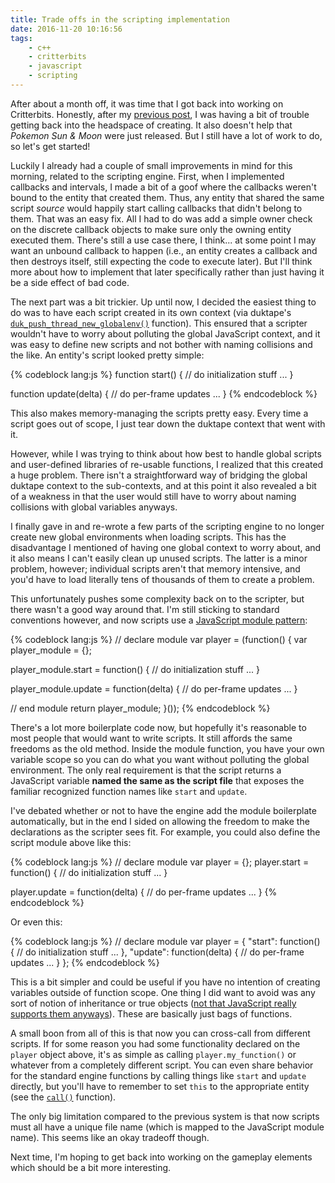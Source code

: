 ```yaml
---
title: Trade offs in the scripting implementation
date: 2016-11-20 10:16:56
tags:
    - c++
    - critterbits
    - javascript
    - scripting
---
```

After about a month off, it was time that I got back into working on Critterbits. Honestly, after my [previous post](/2016/11/09/thoughts-on-the-next-four-years/), I was having a bit of trouble getting back into the headspace of creating. It also doesn't help that _Pokemon Sun & Moon_ were just released. But I still have a lot of work to do, so let's get started!
<!-- more -->
Luckily I already had a couple of small improvements in mind for this morning, related to the scripting engine. First, when I implemented callbacks and intervals, I made a bit of a goof where the callbacks weren't bound to the entity that created them. Thus, any entity that shared the same script _source_ would happily start calling callbacks that didn't belong to them. That was an easy fix. All I had to do was add a simple owner check on the discrete callback objects to make sure only the owning entity executed them. There's still a use case there, I think... at some point I may want an unbound callback to happen (i.e., an entity creates a callback and then destroys itself, still expecting the code to execute later). But I'll think more about how to implement that later specifically rather than just having it be a side effect of bad code.

The next part was a bit trickier. Up until now, I decided the easiest thing to do was to have each script created in its own context (via duktape's [`duk_push_thread_new_globalenv()`](http://duktape.org/api.html#duk_push_thread_new_globalenv) function). This ensured that a scripter wouldn't have to worry about polluting the global JavaScript context, and it was easy to define new scripts and not bother with naming collisions and the like. An entity's script looked pretty simple:

{% codeblock lang:js %}
function start() {
    // do initialization stuff ...
}

function update(delta) {
    // do per-frame updates ...
}
{% endcodeblock %}

This also makes memory-managing the scripts pretty easy. Every time a script goes out of scope, I just tear down the duktape context that went with it.

However, while I was trying to think about how best to handle global scripts and user-defined libraries of re-usable functions, I realized that this created a huge problem. There isn't a straightforward way of bridging the global duktape context to the sub-contexts, and at this point it also revealed a bit of a weakness in that the user would still have to worry about naming collisions with global variables anyways.

I finally gave in and re-wrote a few parts of the scripting engine to no longer create new global environments when loading scripts. This has the disadvantage I mentioned of having one global context to worry about, and it also means I can't easily clean up unused scripts. The latter is a minor problem, however; individual scripts aren't that memory intensive, and you'd have to load literally tens of thousands of them to create a problem.

This unfortunately pushes some complexity back on to the scripter, but there wasn't a good way around that. I'm still sticking to standard conventions however, and now scripts use a [JavaScript module pattern](http://www.adequatelygood.com/JavaScript-Module-Pattern-In-Depth.html):

{% codeblock lang:js %}
// declare module
var player = (function() {
var player_module = {};

player_module.start = function() {
    // do initialization stuff ...
}

player_module.update = function(delta) {
    // do per-frame updates ...
}

// end module
return player_module;
}());
{% endcodeblock %}

There's a lot more boilerplate code now, but hopefully it's reasonable to most people that would want to write scripts. It still affords the same freedoms as the old method. Inside the module function, you have your own variable scope so you can do what you want without polluting the global environment. The only real requirement is that the script returns a JavaScript variable **named the same as the script file** that exposes the familiar recognized function names like `start` and `update`.

I've debated whether or not to have the engine add the module boilerplate automatically, but in the end I sided on allowing the freedom to make the declarations as the scripter sees fit. For example, you could also define the script module above like this:

{% codeblock lang:js %}
// declare module
var player = {};
player.start = function() {
    // do initialization stuff ...
}

player.update = function(delta) {
    // do per-frame updates ...
}
{% endcodeblock %}

Or even this:

{% codeblock lang:js %}
// declare module
var player = {
    "start": function() {
        // do initialization stuff ...
    },
    "update": function(delta) {
        // do per-frame updates ...
    }
};
{% endcodeblock %}

This is a bit simpler and could be useful if you have no intention of creating variables outside of function scope. One thing I did want to avoid was any sort of notion of inheritance or true objects ([not that JavaScript really supports them anyways](http://www.engfers.com/2008/08/29/javascript-is-not-truly-object-oriented/)). These are basically just bags of functions.

A small boon from all of this is that now you can cross-call from different scripts. If for some reason you had some functionality declared on the `player` object above, it's as simple as calling `player.my_function()` or whatever from a completely different script. You can even share behavior for the standard engine functions by calling things like `start` and `update` directly, but you'll have to remember to set `this` to the appropriate entity (see the [`call()`](https://developer.mozilla.org/en-US/docs/Web/JavaScript/Reference/Global_Objects/Function/call) function).

The only big limitation compared to the previous system is that now scripts must all have a unique file name (which is mapped to the JavaScript module name). This seems like an okay tradeoff though.

Next time, I'm hoping to get back into working on the gameplay elements which should be a bit more interesting.